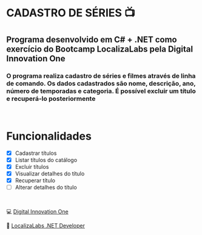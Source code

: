 # CADASTRO DE SÉRIES 📺

## Programa desenvolvido em C# + .NET como exercício do Bootcamp LocalizaLabs pela Digital Innovation One

### O programa realiza cadastro de séries e filmes através de linha de comando. Os dados cadastrados são nome, descrição, ano, número de temporadas e categoria. É possível excluir um título e recuperá-lo posteriormente

<br/>

# Funcionalidades
 - [x] Cadastrar títulos
 - [x] Listar títulos do catálogo
 - [x] Excluir títulos
 - [x] Visualizar detalhes do título
 - [x] Recuperar título
 - [ ] Alterar detalhes do título

<br/>

 💻 [Digital Innovation One](https://web.digitalinnovation.one/home)

🚗 [LocalizaLabs .NET Developer](https://digitalinnovation.one/bootcamps/localizalabs-net-developer)

